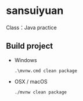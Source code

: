 # sansuiyuan

Class：Java practice

## Build project

- Windows
  ```
  .\mvnw.cmd clean package
  ```
- OSX / macOS
  ```shell
  ./mvnw clean package
  ```
